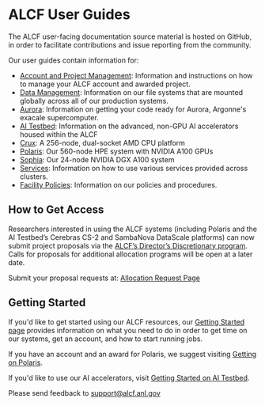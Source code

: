 # ALCF User Guides
The ALCF user-facing documentation source material is hosted on GitHub, in order to facilitate contributions and issue reporting from the community.

Our user guides contain information for:

- [Account and Project Management](account-project-management/accounts-and-access/user-account-overview.md): Information and instructions on how to manage your ALCF account and awarded project.
- [Data Management](data-management/filesystem-and-storage/data-storage.md): Information on our file systems that are mounted globally across all of our production systems.
- [Aurora](aurora/index.md): Information on getting your code ready for Aurora, Argonne's exacale supercomputer.
- [AI Testbed](ai-testbed/index.md): Information on the advanced, non-GPU AI accelerators housed within the ALCF
- [Crux](crux/index.md): A 256-node, dual-socket AMD CPU platform
- [Polaris](polaris/index.md): Our 560-node HPE system with NVIDIA A100 GPUs
- [Sophia](sophia/index.md): Our 24-node NVIDIA DGX A100 system
- [Services](services/index.md): Information on how to use various services provided across clusters.
- [Facility Policies](policies/index.md): Information on our policies and procedures.

## How to Get Access
Researchers interested in using the ALCF systems (including Polaris and the AI Testbed’s Cerebras CS-2 and SambaNova DataScale platforms) can now submit project proposals via the [ALCF’s Director’s Discretionary program](https://www.alcf.anl.gov/science/directors-discretionary-allocation-program). Calls for proposals for additional allocation programs will be open at a later date.

Submit your proposal requests at: [Allocation Request Page](https://www.alcf.anl.gov/science/directors-discretionary-allocation-program)

## Getting Started
If you'd like to get started using our ALCF resources, our [Getting Started page](https://www.alcf.anl.gov/support-center/get-started) provides information on what you need to do in order to get time on our systems, get an account, and how to start running jobs.

If you have an account and an award for Polaris, we suggest visiting [Getting on Polaris](polaris/getting-started.md).

If you'd like to use our AI accelerators, visit [Getting Started on AI Testbed](https://argonne-lcf.github.io/ai-testbed-userdocs/#getting-started).

Please send feedback to [support@alcf.anl.gov](mailto:support@alcf.anl.gov)
